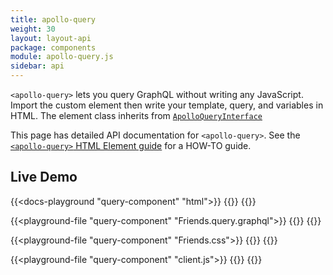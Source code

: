 ```yaml
---
title: apollo-query
weight: 30
layout: layout-api
package: components
module: apollo-query.js
sidebar: api
---
```


<!-- ----------------------------------------------------------------------------------------
     Welcome! This file includes automatically generated API documentation.
     To edit the docs that appear within, find the original source file under `packages/*`,
     corresponding to the package name and module in this YAML front-matter block.
     Thank you for your interest in Apollo Elements 😁
------------------------------------------------------------------------------------------ -->


`<apollo-query>` lets you query GraphQL without writing any JavaScript. Import the custom element then write your template, query, and variables in HTML. The element class inherits from [`ApolloQueryInterface`](/api/core/interfaces/query/)

<inline-notification type="tip">

This page has detailed API documentation for `<apollo-query>`. See the [`<apollo-query>` HTML Element guide](/guides/usage/queries/html/) for a HOW-TO guide.

</inline-notification>

## Live Demo

{{<docs-playground "query-component" "html">}}
{{<include index.html>}}
{{</docs-playground>}}

{{<playground-file "query-component" "Friends.query.graphql">}}
{{<include Friends.query.graphql>}}
{{</playground-file>}}

{{<playground-file "query-component" "Friends.css">}}
{{<include Friends.css>}}
{{</playground-file>}}

{{<playground-file "query-component" "client.js">}}
{{<include client.js>}}
{{</playground-file>}}
